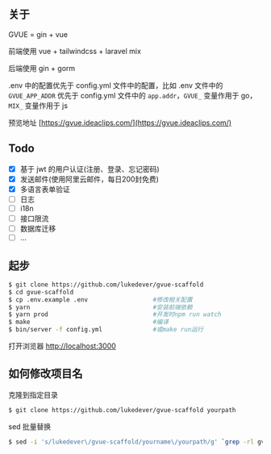 ## 关于

GVUE = gin + vue

前端使用 vue + tailwindcss + laravel mix

后端使用 gin + gorm

.env 中的配置优先于 config.yml 文件中的配置，比如 .env 文件中的 `GVUE_APP_ADDR` 优先于 config.yml 文件中的 `app.addr`，`GVUE_` 变量作用于 go，`MIX_` 变量作用于 js

预览地址 [https://gvue.ideaclips.com/](https://gvue.ideaclips.com/) 

## Todo

- [x] 基于 jwt 的用户认证(注册、登录、忘记密码)
- [x] 发送邮件(使用阿里云邮件，每日200封免费)
- [x] 多语言表单验证
- [ ] 日志
- [ ] i18n
- [ ] 接口限流
- [ ] 数据库迁移
- [ ] ...

## 起步

```sh
$ git clone https://github.com/lukedever/gvue-scaffold
$ cd gvue-scaffold
$ cp .env.example .env                  #修改相关配置
$ yarn                                  #安装前端依赖
$ yarn prod                             #开发时npm run watch
$ make                                  #编译
$ bin/server -f config.yml              #或make run运行
```

打开浏览器 [http://localhost:3000](http://localhost:3000)

## 如何修改项目名

克隆到指定目录

```sh
$ git clone https://github.com/lukedever/gvue-scaffold yourpath
```

sed 批量替换

```sh
$ sed -i 's/lukedever\/gvue-scaffold/yourname\/yourpath/g' `grep -rl gvue-scaffold yourpath/`
```
